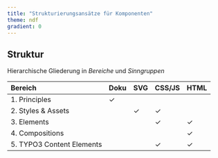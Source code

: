 ```yaml
---
title: "Strukturierungsansätze für Komponenten"
theme: ndf
gradient: 0
---
```

## Struktur

Hierarchische Gliederung in _Bereiche_ und _Sinngruppen_

| Bereich                   | Doku | SVG | CSS/JS | HTML |
|:--------------------------|:-----|:----|:-------|:-----|
| 1. Principles             | ✓    |     |        |      |
| 2. Styles & Assets        |      | ✓   | ✓      |      |
| 3. Elements               |      |     | ✓      | ✓    |
| 4. Compositions           |      |     |        | ✓    |
| 5. TYPO3 Content Elements |      |     | ✓      | ✓    |
